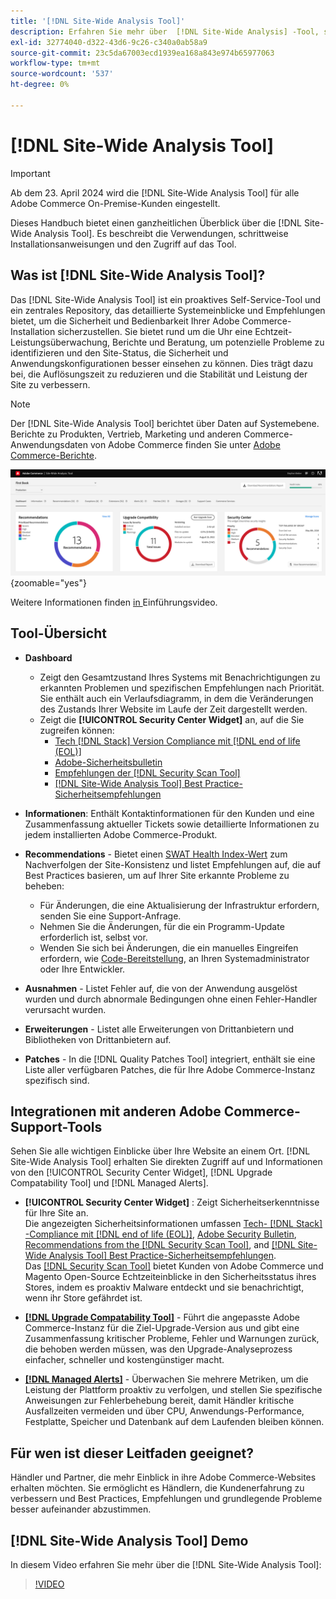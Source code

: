 ```yaml
---
title: '[!DNL Site-Wide Analysis Tool]'
description: Erfahren Sie mehr über  [!DNL Site-Wide Analysis] -Tool, seine Verwendungszwecke, den Installationsprozess und den Zugriff darauf
exl-id: 32774040-d322-43d6-9c26-c340a0ab58a9
source-git-commit: 23c5da67003ecd1939ea168a843e974b65977063
workflow-type: tm+mt
source-wordcount: '537'
ht-degree: 0%

---
```


# [!DNL Site-Wide Analysis Tool]

>[!IMPORTANT]
>
>Ab dem 23. April 2024 wird die [!DNL Site-Wide Analysis Tool] für alle Adobe Commerce On-Premise-Kunden eingestellt.

Dieses Handbuch bietet einen ganzheitlichen Überblick über die [!DNL Site-Wide Analysis Tool]. Es beschreibt die Verwendungen, schrittweise Installationsanweisungen und den Zugriff auf das Tool.

## Was ist [!DNL Site-Wide Analysis Tool]?

Das [!DNL Site-Wide Analysis Tool] ist ein proaktives Self-Service-Tool und ein zentrales Repository, das detaillierte Systemeinblicke und Empfehlungen bietet, um die Sicherheit und Bedienbarkeit Ihrer Adobe Commerce-Installation sicherzustellen. Sie bietet rund um die Uhr eine Echtzeit-Leistungsüberwachung, Berichte und Beratung, um potenzielle Probleme zu identifizieren und den Site-Status, die Sicherheit und Anwendungskonfigurationen besser einsehen zu können. Dies trägt dazu bei, die Auflösungszeit zu reduzieren und die Stabilität und Leistung der Site zu verbessern.

>[!NOTE]
>
>Der [!DNL Site-Wide Analysis Tool] berichtet über Daten auf Systemebene. Berichte zu Produkten, Vertrieb, Marketing und anderen Commerce-Anwendungsdaten von Adobe Commerce finden Sie unter [Adobe Commerce-Berichte](https://experienceleague.adobe.com/en/docs/commerce-admin/start/reporting/reports-menu).

![Dashboard des Site-Wide Analysis Tool](../../assets/tools/swat-dashboard.png){zoomable="yes"}

Weitere Informationen finden [ in ](https://www.youtube.com/watch?v=KW2R8ki_RG4) Einführungsvideo.

## Tool-Übersicht

- **Dashboard**
   - Zeigt den Gesamtzustand Ihres Systems mit Benachrichtigungen zu erkannten Problemen und spezifischen Empfehlungen nach Priorität.<br>
Sie enthält auch ein Verlaufsdiagramm, in dem die Veränderungen des Zustands Ihrer Website im Laufe der Zeit dargestellt werden.
   - Zeigt die **[!UICONTROL Security Center Widget]** an, auf die Sie zugreifen können:
      - [Tech [!DNL Stack] Version Compliance mit [!DNL end of life (EOL)]](https://experienceleague.adobe.com/docs/commerce-operations/installation-guide/system-requirements.html)
      - [Adobe-Sicherheitsbulletin](https://helpx.adobe.com/security/security-bulletin.html)
      - [Empfehlungen der [!DNL Security Scan Tool]](https://experienceleague.adobe.com/docs/commerce-admin/systems/security/security-scan.html)
      - [[!DNL Site-Wide Analysis Tool] Best Practice-Sicherheitsempfehlungen](https://experienceleague.adobe.com/docs/commerce-operations/tools/site-wide-analysis-tool/recommendations.html)

- **Informationen**: Enthält Kontaktinformationen für den Kunden und eine Zusammenfassung aktueller Tickets sowie detaillierte Informationen zu jedem installierten Adobe Commerce-Produkt.

- **Recommendations** - Bietet einen [SWAT Health Index-Wert](#swat-health-index.md) zum Nachverfolgen der Site-Konsistenz und listet Empfehlungen auf, die auf Best Practices basieren, um auf Ihrer Site erkannte Probleme zu beheben:
   - Für Änderungen, die eine Aktualisierung der Infrastruktur erfordern, senden Sie eine Support-Anfrage.
   - Nehmen Sie die Änderungen, für die ein Programm-Update erforderlich ist, selbst vor.
   - Wenden Sie sich bei Änderungen, die ein manuelles Eingreifen erfordern, wie [Code-Bereitstellung](https://experienceleague.adobe.com/docs/commerce-cloud-service/user-guide/architecture/pro-develop-deploy-workflow.html#deployment-workflow), an Ihren Systemadministrator oder Ihre Entwickler.

- **Ausnahmen** - Listet Fehler auf, die von der Anwendung ausgelöst wurden und durch abnormale Bedingungen ohne einen Fehler-Handler verursacht wurden.

- **Erweiterungen** - Listet alle Erweiterungen von Drittanbietern und Bibliotheken von Drittanbietern auf.

- **Patches** - In die [!DNL Quality Patches Tool] integriert, enthält sie eine Liste aller verfügbaren Patches, die für Ihre Adobe Commerce-Instanz spezifisch sind.

## Integrationen mit anderen Adobe Commerce-Support-Tools

Sehen Sie alle wichtigen Einblicke über Ihre Website an einem Ort. [!DNL Site-Wide Analysis Tool] erhalten Sie direkten Zugriff auf und Informationen von den [!UICONTROL Security Center Widget], [!DNL Upgrade Compatability Tool] und [!DNL Managed Alerts].

- **[!UICONTROL Security Center Widget]** : Zeigt Sicherheitserkenntnisse für Ihre Site an.<br>
Die angezeigten Sicherheitsinformationen umfassen [Tech- [!DNL Stack] -Compliance mit  [!DNL end of life (EOL)]](https://experienceleague.adobe.com/docs/commerce-operations/installation-guide/system-requirements.html), [Adobe Security Bulletin](https://helpx.adobe.com/security/security-bulletin.html), [Recommendations from the [!DNL Security Scan Tool]](https://experienceleague.adobe.com/docs/commerce-admin/systems/security/security-scan.html), and [[!DNL Site-Wide Analysis Tool]  Best Practice-Sicherheitsempfehlungen](https://experienceleague.adobe.com/docs/commerce-operations/tools/site-wide-analysis-tool/recommendations.html).<br>
Das [[!DNL Security Scan Tool]](https://experienceleague.adobe.com/docs/commerce-admin/systems/security/security-scan.html) bietet Kunden von Adobe Commerce und Magento Open-Source Echtzeiteinblicke in den Sicherheitsstatus ihres Stores, indem es proaktiv Malware entdeckt und sie benachrichtigt, wenn ihr Store gefährdet ist.

- [**[!DNL Upgrade Compatability Tool]**](../../upgrade/upgrade-compatibility-tool/overview.md) - Führt die angepasste Adobe Commerce-Instanz für die Ziel-Upgrade-Version aus und gibt eine Zusammenfassung kritischer Probleme, Fehler und Warnungen zurück, die behoben werden müssen, was den Upgrade-Analyseprozess einfacher, schneller und kostengünstiger macht.

- [**[!DNL Managed Alerts]**](https://support.magento.com/hc/en-us/sections/360010758472-Managed-alerts-for-Adobe-Commerce) - Überwachen Sie mehrere Metriken, um die Leistung der Plattform proaktiv zu verfolgen, und stellen Sie spezifische Anweisungen zur Fehlerbehebung bereit, damit Händler kritische Ausfallzeiten vermeiden und über CPU, Anwendungs-Performance, Festplatte, Speicher und Datenbank auf dem Laufenden bleiben können.

## Für wen ist dieser Leitfaden geeignet?

Händler und Partner, die mehr Einblick in ihre Adobe Commerce-Websites erhalten möchten. Sie ermöglicht es Händlern, die Kundenerfahrung zu verbessern und Best Practices, Empfehlungen und grundlegende Probleme besser aufeinander abzustimmen.

## [!DNL Site-Wide Analysis Tool] Demo

In diesem Video erfahren Sie mehr über die [!DNL Site-Wide Analysis Tool]:

>[!VIDEO](https://video.tv.adobe.com/v/344001?quality=12)
